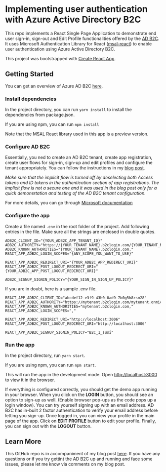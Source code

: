 # Implementing user authentication with Azure Active Directory B2C
This repo implements a React Single Page Application to demonstrate end user sign-in, sign-out and Edit Profile functionalities offered by the [AD B2C](https://azure.microsoft.com/en-in/services/active-directory/external-identities/b2c/#features). It uses Microsoft Authentication Library  for React ([msal-react](https://github.com/AzureAD/microsoft-authentication-library-for-js/tree/dev/lib/msal-react)) to enable user authentication using Azure Active Directory B2C.


This project was bootstrapped with [Create React App](https://github.com/facebook/create-react-app).



## Getting Started 

You can get an overview of Azure AD B2C [here](https://azure.microsoft.com/en-in/services/active-directory/external-identities/b2c/).

### Install dependencies

In the project directory, you can run `yarn install` to install the dependencies from package.json.

If you are using npm, you can run `npm install`

Note that the MSAL React library used in this app is a preview version.

### Configure AD B2C
Essentially, you ned to create an AD B2C tenant, create app registration, create user flows for sign-in, sign-up and edit profiles and configure the tenant appropriately. You can follow the instructions in my [blog post](https://www.iotality.com/azure-adb2c-create-app-user-flows/). 

_Make sure that the implicit flow is turned off by deselecting both Access tokens and ID tokens in the authentication section of app registrations. The implicit flow is not a secure one and it was used in the blog post only for a quick demonsrtation and testing of the AD B2C tenant configuration._

For more details, you can go through [Microsoft documentation](https://docs.microsoft.com/en-us/azure/active-directory-b2c/tutorial-create-tenant)

### Configure the app
Create a file named `.env` in the root folder of the project. Add following entries in the file. Make sure all the strings are enclosed in double quotes.

```
ADB2C_CLIENT_ID="{YOUR_ADB2C_APP_TENANT_ID}"
ADB2C_AUTHORITY="https://{YOUR_TENANT_NAME}.b2clogin.com/{YOUR_TENANT_NAME}.onmicrosoft.com/{YOUR_SIGN_IN_SIGN_UP_POLICY}"
ADB2C_KNOWN_AUTHORITIES="{YOUR_TENANT_NAME}.b2clogin.com,"
REACT_APP_ADB2C_LOGIN_SCOPES="{ANY_SCOPE_YOU_WANT_TO_USE}"

REACT_APP_ADB2C_REDIRECT_URI="{YOUR_ADB2C_APP_REDIRECT_URI}"
REACT_APP_ADB2C_POST_LOGOUT_REDIRECT_URI="{YOUR_ADB2C_APP_POST_LOGOUT_REDIRECT_URI}"

ADB2C_SIGNUP_SIGNIN_POLICY="{YOUR_SIGN_IN_SIGN_UP_POLICY}"
```

If you are in doubt, here is a sample .env file.

```
REACT_APP_ADB2C_CLIENT_ID="abcdef12-e3f9-43h0-0ad9-7b0g5h8rsm28"
REACT_APP_ADB2C_AUTHORITY="https://mytenant.b2clogin.com/mytenant.onmicrosoft.com/B2C_1_susi"
REACT_APP_ADB2C_KNOWN_AUTHORITIES="mytenant.b2clogin.com,"
REACT_APP_ADB2C_LOGIN_SCOPES=","

REACT_APP_ADB2C_REDIRECT_URI="http://localhost:3006"
REACT_APP_ADB2C_POST_LOGOUT_REDIRECT_URI="http://localhost:3006"

REACT_APP_ADB2C_SIGNUP_SIGNIN_POLICY="B2C_1_susi"
```


### Run the app

In the project directory, run `yarn start`.

If you are using npm, you can run `npm start`.

This will run the app in the development mode. Open [http://localhost:3000](http://localhost:3000) to view it in the browser.

If everything is configured correctly, you should get the demo app running in your browser. When you click on the **LOGIN** button, you should see an option to sign-up as well. (Enable browser pop-ups as the code pops up a login window). You can try yourself signing up with an email address. AD B2C has in-built 2 factor authentication to verify your email address before letting you sign-up. Once logged in, you can view your profile in the main page of the app. Click on **EDIT PROFILE** button to edit your profile. Finally, you can sign out with the **LOGOUT** button.


## Learn More

This GitHub repo is in accompaniment of my blog post [here](https://www.iotality.com/azure-adb2c-react-app). If you have any questions or if you try gettint the AD B2C up and running and face some issues, please let me know via comments on my blog post.



